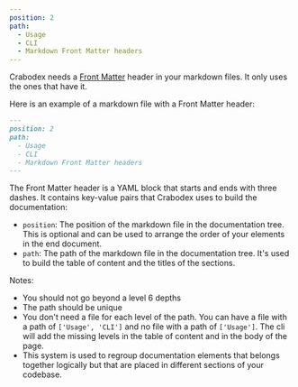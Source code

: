```yaml
---
position: 2
path:
  - Usage
  - CLI
  - Markdown Front Matter headers
---
```


Crabodex needs a [Front Matter](https://frontmatter.codes/) header in your markdown files. It only uses the ones that have it.

Here is an example of a markdown file with a Front Matter header:

```markdown
---
position: 2
path:
  - Usage
  - CLI
  - Markdown Front Matter headers
---
```

The Front Matter header is a YAML block that starts and ends with three dashes. It contains key-value pairs that Crabodex uses to build the documentation:
- `position`: The position of the markdown file in the documentation tree. This is optional and can be used to arrange the order of your elements in the end document.
- `path`: The path of the markdown file in the documentation tree. It's used to build the table of content and the titles of the sections.

Notes:
- You should not go beyond a level 6 depths
- The path should be unique
- You don't need a file for each level of the path. You can have a file with a path of `['Usage', 'CLI']` and no file with a path of `['Usage']`. The cli will add the missing levels in the table of content and in the body of the page.
- This system is used to regroup documentation elements that belongs together logically but that are placed in different sections of your codebase.
